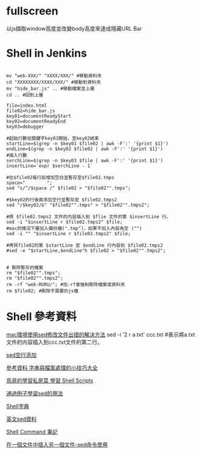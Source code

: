 ﻿# fullscreen
以js擷取window高度並改變body高度來達成隱藏URL Bar

# Shell in Jenkins
``` 

mv "web-XXX/" "XXXX/XXX/" #移動資料夾
cd "XXXXXXXX/XXXX/XXX/" #移動到資料夾
mv "hide_bar.js" .. #移動檔案至上層
cd .. #回到上層

file=index.html
file02=hide_bar.js
key01=documentReadyStart
key02=documentReadyEnd
key03=debugger

#起始行數從關鍵字key01開始，至key02結束
startLine=$(grep -n $key01 $file02 | awk -F':' '{print $1}')
endLine=$(grep -n $key02 $file02 | awk -F':' '{print $1}')
#插入行數
serchLine=$(grep -n $key03 $file | awk -F':' '{print $1}')
insertLine=`expr $serchLine - 1`

#在$file02每行前增加空白並暫存至$file02.tmps
space="        ";
sed "s/^/$space /" $file02 > "$file02"".tmps";

#$key02的行後面添加空行並暫存至 $file02.tmps2
sed "/$key02/G" "$file02"".tmps" > "$file02"".tmps2";

#將 $file02.tmps2 文件的内容插入到 $flie 文件的第 $insertLine 行。
sed -i "$insertLine r $file02.tmps2" $file;
#mac的情況下要加入備份檔(".tmp")，如果不加入內容為空 ("")
sed -i "" "$insertLine r $file02.tmps2" $file;

#拷貝file02的第 $startLine 至 $endLine 行內容到 $file02.tmps2
#sed -e "$startLine,$endLine"h $file02 > "$file02"".tmps2";


# 刪除暫存的檔案
rm "$file02"".tmps";
rm "$file02"".tmps2";
rm -rf "web-RURU/"; #加-rf會強制刪除檔案或資料夾
rm $file02; #刪除不需要的js檔

``` 
# Shell 參考資料

[mac環境使用sed修改文件出错的解决方法](https://blog.csdn.net/fdipzone/article/details/51253955)
    sed -i '2 r a.txt' ccc.txt
    #表示將a.txt文件的内容插入到ccc.txt文件的第二行。

[sed空行添加](https://www.cnblogs.com/yangsuxia/p/3382410.html)

[參考資料 字串與檔案處理的小技巧大全](https://dotblogs.com.tw/shuinvy/2014/11/20/147380)

[鳥哥的學習私房菜 學習 Shell Scripts](http://linux.vbird.org/linux_basic/0340bashshell-scripts.php#script)

[通過例子學習sed的用法](https://charleslin74.pixnet.net/blog/post/419884144-%5Blinux%5D-%E6%AA%94%E6%A1%88%E6%96%87%E4%BB%B6%E5%AD%97%E4%B8%B2%E8%99%95%E7%90%86-sed%E7%9A%84%E7%94%A8%E6%B3%95)

[Shell字典](https://ithelp.ithome.com.tw/articles/10189741)

[英文sed資料](http://www.gnu.org/software/sed/manual/sed.html#Joining-lines)

[Shell Command 筆記](https://ithelp.ithome.com.tw/articles/10189741)

[在一個文件中插入另一個文件-sed命令使用](https://www.twblogs.net/a/5b89b0202b71775d1ce33b09)

